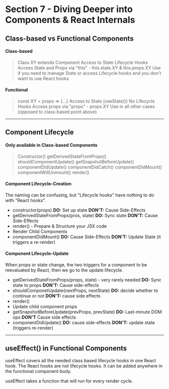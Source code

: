 # Section 7 - Diving Deeper into Components & React Internals

## Class-based vs Functional Components

#### Class-based

> Class XY extends Component
> Access to State
> Lifecycle Hooks
> Access State and Props via "this" - this.state.XY & this.props.XY
> Use if you need to manage State or access Lifecycle hooks and you don't want to use React hooks

#### Functional

> const XY = props => {...}
> Access to State (useState())
> No Lifecycle Hooks
> Access props via "props" - props.XY
> Use in all other cases (opposed to class-based point above)

---

## Component Lifecycle

#### Only available in Class-based Components

> Constructor()
> getDerivedStateFromProps()
> shouldComponentUpdate()
> getSnapshotBeforeUpdate()
> componentDidUpdate()
> componentDidCatch()
> componentDidMount()
> componentWillUnmount()
> render()

#### Component Lifecycle-Creation

The naming can be confusing, but "Lifecycle hooks" have nothing to do with "React hooks".

- constructor(props)
  **DO:** Set up state
  **DON'T:** Cause Side-Effects
- getDerivedStateFromProps(pros, state)
  **DO:** Sync state
  **DON'T:** Cause Side-Effects
- render() - Prepare & Structure your JSX code
- Render Child Components
- componentDidMount()
  **DO:** Cause Side-Effects
  **DON'T:** Update State (it triggers a re-render)

#### Component Lifecycle-Update

When props or state change, the two triggers for a component to be reevaluated by React, then we go to the update lifecycle.

- getDerivedStateFromProps(props, state) - very rarely needed
  **DO:** Sync state to props
  **DON'T:** Cause side-effects
- shouldComponetUpdate(nextProps, nextState)
  **DO:** decide whether to continue or not
  **DON'T:** cause side effects
- render()
- Update child component props
- getSnapshotBeforeUpdate(prevProps, prevState)
  **DO:** Last-minute DOM ops
  **DON'T** Cause side effects
- componentDidUpdate()
  **DO:** cause side-effects
  **DON'T:** update state (triggers re-render)

---

## useEffect() in Functional Components

useEffect covers all the needed class based lifecycle hooks in one React hook. The React hooks are not lifecycle hooks. It can be added anywhere in the functional component body.

useEffect takes a function that will run for every render cycle.
